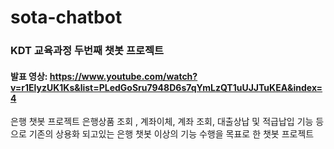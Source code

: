 # sota-chatbot
### KDT 교육과정 두번째 챗봇 프로젝트
#### 발표 영상: https://www.youtube.com/watch?v=r1ElyzUK1Ks&list=PLedGoSru7948D6s7qYmLzQT1uUJJTuKEA&index=4
은행 챗봇 프로젝트
은행상품 조회 , 계좌이체, 계좌 조회, 대출상납 및 적급납입 기능 등으로 
기존의 상용화 되고있는 은행 챗봇 이상의 기능 수행을 목표로 한 챗봇 프로젝트

